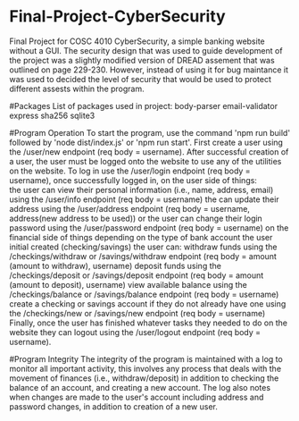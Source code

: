# Final-Project-CyberSecurity
Final Project for COSC 4010 CyberSecurity, a simple banking website without a GUI. The security design that was used to guide development of the project was a slightly modified version of DREAD assement that was outlined on page 229-230. However, instead of using it for bug maintance it was used to decided the level of security that would be used to protect different assests within the program. 

#Packages
List of packages used in project:
  body-parser
  email-validator
  express
  sha256
  sqlite3

#Program Operation
To start the program, use the command 'npm run build' followed by 'node dist/index.js' or 'npm run start'. First create a user using the /user/new endpoint (req body = username). After successful creation of a user, the user must be logged onto the website to use any of the utilities on the website. To log in use the /user/login endpoint (req body = username), once successfully logged in, on the user side of things:  
                  the user can view their personal information (i.e., name, address, email) using the /user/info endpoint (req body = username)
                  the can update their address using the /user/address endpoint (req body = username, address(new address to be used))
                  or the user can change their login password using the /user/password endpoint (req body = username)
on the financial side of things depending on the type of bank account the user initial created (checking/savings) the user can:
                  withdraw funds using the /checkings/withdraw or /savings/withdraw endpoint (req body = amount (amount to withdraw), username)
                  deposit funds using the /checkings/deposit or /savings/deposit endpoint (req body = amount (amount to deposit), username)
                  view available balance using the /checkings/balance or /savings/balance endpoint (req body = username)
                  create a checking or savings account if they do not already have one using the /checkings/new or /savings/new endpoint (req body = username)
Finally, once the user has finished whatever tasks they needed to do on the website they can logout using the /user/logout endpoint (req body = username).
                
#Program Integrity
The integrity of the program is maintained with a log to monitor all important activity, this involves any process that deals with the movement of finances (i.e., withdraw/deposit) in addition to checking the balance of an account, and creating a new account. The log also notes when changes are made to the user's account including address and password changes, in addition to creation of a new user. 
